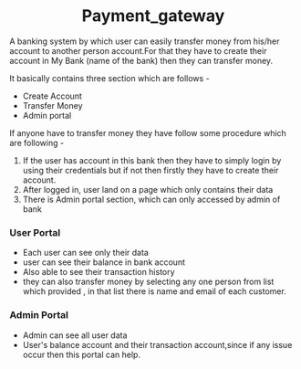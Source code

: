 <h1 align="center">Payment_gateway</h1>
<p>A banking system by which user can easily transfer money from his/her account to another person account.For that they have to create their account in My Bank (name of the bank) then they can transfer money.</p>
<p>It basically contains three section which are follows - </p>
<ul>
  <li>Create Account</li>
  <li>Transfer Money</li>
  <li>Admin portal</li>
</ul>
<p>If anyone have to transfer money they have follow some procedure which are following -</p>
<ol>
          <li>If the user has account in this bank then they have to simply login by using their credentials but if not then firstly they have to create their account.</li>
          <li>After logged in, user land on a page which only contains their data</li>
          <li>There is Admin portal section, which can only accessed by admin of bank</li>
</ol>
          <h3>User Portal</h3>
          <ul>
            <li>Each user can see only their data</li>
            <li>user can see their balance in bank account</li>
            <li>Also able to see their transaction history</li>
            <li>they can also transfer money by selecting any one person from list which provided , in that list there is name and email of each customer.
          </ul>
          <h3>Admin Portal</h3>
          <ul>
            <li>Admin can see all user data</li>
            <li>User's balance account and their transaction account,since if any issue occur then this portal can help.</li>
          </ul>
          
